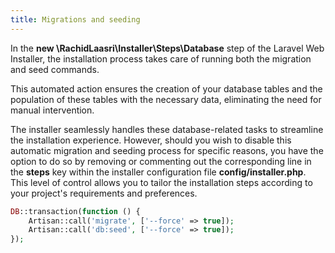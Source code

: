 ```yaml
---
title: Migrations and seeding
---
```

In the **new \RachidLaasri\Installer\Steps\Database** step of the Laravel Web Installer, the installation process takes care of running both the migration and seed commands.

This automated action ensures the creation of your database tables and the population of these tables with the necessary data, eliminating the need for manual intervention.

The installer seamlessly handles these database-related tasks to streamline the installation experience. However, should you wish to disable this automatic migration and seeding process for specific reasons, you have the option to do so by removing or commenting out the corresponding line in the **steps** key within the installer configuration file **config/installer.php**. This level of control allows you to tailor the installation steps according to your project's requirements and preferences.

```php
DB::transaction(function () {
    Artisan::call('migrate', ['--force' => true]);
    Artisan::call('db:seed', ['--force' => true]);
});
```
